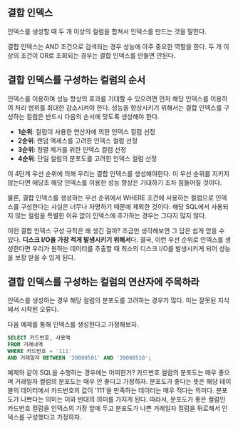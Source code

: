## 결합 인덱스

인덱스를 생성할 때 두 개 이상의 컬럼을 합쳐서 인덱스를 만드는 것을 말한다.

결합 인덱스는 AND 조건으로 검색되는 경우 성능에 아주 중요한 역할을 한다. 두 개 이상의 조건이 OR로 조회되는 경우는 결합 인덱스를 만들면 안된다.

## 결합 인덱스를 구성하는 컬럼의 순서

인덱스를 이용하여 성능 향상의 효과를 기대할 수 있으려면 먼저 해당 인덱스를 이용하여 처리 범위를 최대한 감소시켜야 한다. 성능을 향상시키기 위해서는 결합 인덱스를 구성하는 컬럼은 반드시 다음의 순서에 맞도록 생성해야 한다.
- **1순위**: 컬럼이 사용한 연산자에 의한 인덱스 컬럼 선정
- **2순위**: 랜덤 액세스를 고려한 인덱스 컬럼 선정
- **3순위**: 정렬 제거를 위한 인덱스 컬럼 선정
- **4순위**: 단일 컬럼의 분포도를 고려한 인덱스 컬럼 선정

이 4단계 우선 순위에 의해 우리는 결합 인덱스를 생성해야한다. 이 우선 순위를 지키지 않는다면 애당초 해당 인덱스를 이용한 성능 향상은 기대하기 조차 힘들어질 것이다.

물론, 결합 인덱스를 생성하는 우선 순위에서 WHERE 조건에 사용하는 컬럼으로 인덱스를 구성한다는 사실은 너무나 자명하기 때문에 제외한 것이다. 해당 SQL에서 사용되지 않는 컬럼을 특별한 이유 없이 인덱스에 추가하는 경우는 그다지 많지 않다.

이런 결합 인덱스 구성 규칙은 왜 생긴 걸까? 조금만 생각해보면 그 답은 쉽게 얻을 수 있다. **디스크 I/O을 가장 적게 발생시키기 위해서**다.
결국, 이런 우선 순위로 인덱스를 생성한다면 우리가 원하는 데이터를 추출할 때 최소의 디스크 I/O를 발생시키게 되어 성능을 보장 받을 수 있게 된다.

## 결합 인덱스를 구성하는 컬럼의 연산자에 주목하라

인덱스를 생성하는 경우 해당 컬럼의 분포도를 고려하는 경우가 많다. 이는 잘못된 지식에서 시작된 오류다.

다음 예제를 통해 인덱스를 생성한다고 가정해보자.
```sql
SELECT 카드번호, 사용액
FROM 거래내역
WHERE 카드번호 = '111'
AND 거래일자 BETWEEN '20080501' AND '20080510';
```

예제와 같이 SQL을 수행하는 경우에는 어떠한가? 카드번호 컬럼의 분포도는 매우 좋으며 거래일자 컬럼의 분포도는 매우 안 좋다고 가정하자.
분포도가 좋다는 뜻은 해당 테이블의 데이터에서 카드번호의 값이 '111'을 만족하는 데이터는 매우 적다는 의미다. 분포도가 나쁘다는 의미는 이와 반대의 의미를 가지게 된다.
따라서, 분포도가 좋은 컬럼인 카드번호 컬럼을 인덱스의 가장 앞에 두고 분포도가 나쁜 거래일자 컬럼을 뒤로해서 인덱스를 구성했다고 가정하자.